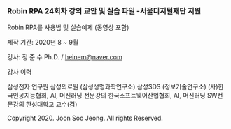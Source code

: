 ### Robin RPA 24회차 강의 교안 및 실습 파일 -서울디지털재단 지원



Robin RPA를 사용법 및 실습예제 (동영상 포함)

제작 기간: 2020년 8 ~ 9월 

강사: 정 준 수 Ph.D. / heinem@naver.com

강사 이력

  삼성전자 연구원
  삼성의료원 (삼성생명과학연구소) 
  삼성SDS (정보기술연구소)
  (사)한국인공지능협회, AI, 머신러닝 전문강의
  한국소프트웨어산업협회, AI, 머신러닝 SW전문강의
  한성대학교 교수(겸)


Copyright 2020. Joon Soo Jeong. All rights Reserved.

